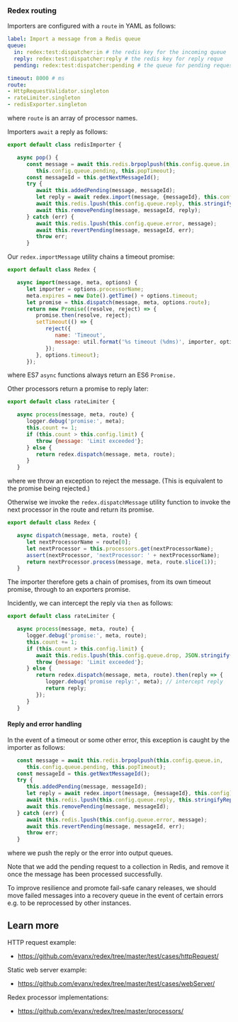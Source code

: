 ### Redex routing

Importers are configured with a `route` in YAML as follows:
```yaml
label: Import a message from a Redis queue
queue:
  in: redex:test:dispatcher:in # the redis key for the incoming queue
  reply: redex:test:dispatcher:reply # the redis key for reply reque
  pending: redex:test:dispatcher:pending # the queue for pending requests

timeout: 8000 # ms
route:
- HttpRequestValidator.singleton
- rateLimiter.singleton
- redisExporter.singleton
```
where `route` is an array of processor names.

Importers `await` a reply as follows:
```javascript
export default class redisImporter {

   async pop() {
      const message = await this.redis.brpoplpush(this.config.queue.in,
         this.config.queue.pending, this.popTimeout);
      const messageId = this.getNextMessageId();
      try {
         await this.addedPending(message, messageId);
         let reply = await redex.import(message, {messageId}, this.config);
         await this.redis.lpush(this.config.queue.reply, this.stringifyReply(reply));
         await this.removePending(message, messageId, reply);
      } catch (err) {
         await this.redis.lpush(this.config.queue.error, message);
         await this.revertPending(message, messageId, err);
         throw err;
      }
```

Our `redex.importMessage` utility chains a timeout promise:
```javascript
export default class Redex {

   async import(message, meta, options) {
      let importer = options.processorName;
      meta.expires = new Date().getTime() + options.timeout;
      let promise = this.dispatch(message, meta, options.route);
      return new Promise((resolve, reject) => {
         promise.then(resolve, reject);
         setTimeout(() => {
            reject({
               name: 'Timeout',
               message: util.format('%s timeout (%dms)', importer, options.timeout)
            });
         }, options.timeout);
      });
```
where ES7 `async` functions always return an ES6 `Promise.`

Other processors return a promise to reply later:
```javascript
export default class rateLimiter {

   async process(message, meta, route) {
      logger.debug('promise:', meta);
      this.count += 1;
      if (this.count > this.config.limit) {
         throw {message: 'Limit exceeded'};
      } else {
         return redex.dispatch(message, meta, route);
      }
   }
```
where we throw an exception to reject the message. (This is equivalent to the promise being rejected.)

Otherwise we invoke the `redex.dispatchMessage` utility function to invoke the next processor in the route and return its promise.

```javascript
export default class Redex {

   async dispatch(message, meta, route) {
      let nextProcessorName = route[0];
      let nextProcessor = this.processors.get(nextProcessorName);
      assert(nextProcessor, 'nextProcessor: ' + nextProcessorName);
      return nextProcessor.process(message, meta, route.slice(1));
   }
```

The importer therefore gets a chain of promises, from its own timeout promise, through to an exporters promise.

Incidently, we can intercept the reply via `then` as follows:

```javascript
export default class rateLimiter {

   async process(message, meta, route) {
      logger.debug('promise:', meta, route);
      this.count += 1;
      if (this.count > this.config.limit) {
         await this.redis.lpush(this.config.queue.drop, JSON.stringify(message));
         throw {message: 'Limit exceeded'};
      } else {
         return redex.dispatch(message, meta, route).then(reply => {
            logger.debug('promise reply:', meta); // intercept reply
            return reply;
         });
      }
   }
```

#### Reply and error handling

In the event of a timeout or some other error, this exception is caught by the importer as follows:
```javascript
   const message = await this.redis.brpoplpush(this.config.queue.in,
      this.config.queue.pending, this.popTimeout);
   const messageId = this.getNextMessageId();
   try {
      this.addedPending(message, messageId);
      let reply = await redex.import(message, {messageId}, this.config);
      await this.redis.lpush(this.config.queue.reply, this.stringifyReply(reply));
      await this.removePending(message, messageId);
   } catch (err) {
      await this.redis.lpush(this.config.queue.error, message);
      await this.revertPending(message, messageId, err);
      throw err;
   }
```
where we push the reply or the error into output queues.


Note that we add the pending request to a collection in Redis, and remove it once the message has been processed successfully.

To improve resilience and promote fail-safe canary releases, we should move failed messages into a recovery queue in the event of certain errors e.g. to be reprocessed by other instances.


## Learn more

HTTP request example:
- https://github.com/evanx/redex/tree/master/test/cases/httpRequest/

Static web server example:
- https://github.com/evanx/redex/tree/master/test/cases/webServer/

Redex processor implementations:
- https://github.com/evanx/redex/tree/master/processors/
